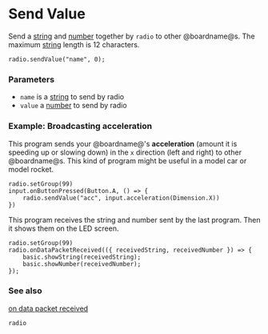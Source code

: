 # Send Value

Send a [string]() and [number]() together by ``radio`` to other @boardname@s.
The maximum [string]() length is 12 characters.

```sig
radio.sendValue("name", 0);
```

### Parameters

* ``name`` is a [string](/reference/types/string) to send by radio
* ``value`` a [number](/reference/types/number) to send by radio

### Example: Broadcasting acceleration

This program sends your @boardname@'s **acceleration** (amount it is
speeding up or slowing down) in the `x` direction (left and right) to
other @boardname@s. This kind of program might be useful in a model car
or model rocket.

```blocks
radio.setGroup(99)
input.onButtonPressed(Button.A, () => {
    radio.sendValue("acc", input.acceleration(Dimension.X))
})
```

This program receives the string and number sent by the last program.
Then it shows them on the LED screen.

```blocks
radio.setGroup(99)
radio.onDataPacketReceived(({ receivedString, receivedNumber }) => {
	basic.showString(receivedString);
    basic.showNumber(receivedNumber);
});
```

### See also

[on data packet received](/reference/radio/on-data-packet-received)

```package
radio
```